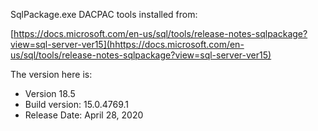 SqlPackage.exe DACPAC tools installed from:

 [https://docs.microsoft.com/en-us/sql/tools/release-notes-sqlpackage?view=sql-server-ver15](hhttps://docs.microsoft.com/en-us/sql/tools/release-notes-sqlpackage?view=sql-server-ver15)

The version here is:

- Version 18.5
- Build version: 15.0.4769.1
- Release Date: April 28, 2020